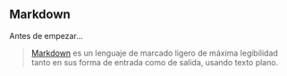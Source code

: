 ##  Markdown

Antes de empezar...

> [Markdown](https://es.wikipedia.org/wiki/Markdown) es un lenguaje de marcado ligero de máxima legibilidad tanto en sus forma de entrada como de salida, usando texto plano.